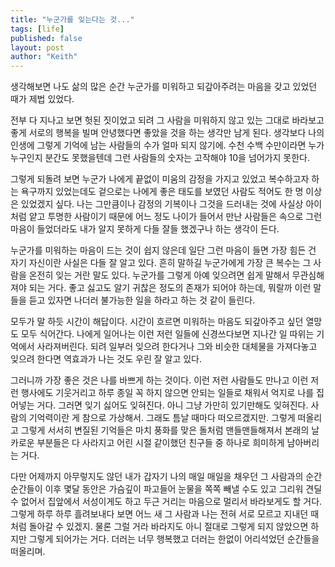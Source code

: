 ```yaml
---
title: "누군가를 잊는다는 것..."
tags: [life]
published: false
layout: post
author: "Keith"
---
```


생각해보면 나도 삶의 많은 순간 누군가를 미워하고 되갚아주려는 마음을 갖고 있었던 때가 제법 있었다.

전부 다 지나고 보면 헛된 짓이었고 되려 그 사람을 미워하지 않고 있는 그대로 바라보고 좋게 서로의 행복을 빌며 안녕했다면 좋았을 것을 하는 생각만 남게 된다. 생각보다 나의 인생에 그렇게 기억에 남는 사람들의 수가 얼마 되지 않기에. 수천 수백 수만이라면 누가 누구인지 분간도 못했을텐데 그런 사람들의 숫자는 고작해야 10을 넘어가지 못한다.

그렇게 되돌려 보면 누군가 나에게 끝없이 미움의 감정을 가지고 있었고 복수하고자 하는 욕구까지 있었는데도 겉으로는 나에게 좋은 태도를 보였던 사람도 적어도 한 명 이상은 있었겠지 싶다. 나는 그만큼이나 감정의 기복이나 그것을 드러내는 것에 사실상 아이처럼 얕고 투명한 사람이기 때문에 어느 정도 나이가 들어서 만난 사람들은 속으로 그런 마음이 들었더라도 내가 알지 못하게 다들 잘들 했겠구나 하는 생각이 든다.

누군가를 미워하는 마음이 드는 것이 쉽지 않은데 일단 그런 마음이 들면 가장 힘든 건 자기 자신이란 사실은 다들 잘 알고 있다. 흔히 말하길 누군가에게 가장 큰 복수는 그 사람을 온전히 잊는 거란 말도 있다. 누군가를 그렇게 아예 잊으려면 쉽게 말해서 무관심해져야 되는 거다. 좋고 싫고도 알기 귀찮은 정도의 존재가 되어야 하는데, 뭐랄까 이런 말들을 듣고 있자면 나더러 불가능한 일을 하라고 하는 것 같이 들린다.

모두가 말 하듯 시간이 해답이다. 시간이 흐르면 미워하는 마음도 되갚아주고 싶던 열망도 모두 식어간다. 나에게 일어나는 이런 저런 일들에 신경쓰다보면 지나간 일 따위는 기억에서 사라져버린다. 되려 일부러 잊으려 한다거나 그와 비슷한 대체물을 가져다놓고 잊으려 한다면 역효과가 나는 것도 우린 잘 알고 있다.

그러니까 가장 좋은 것은 나를 바쁘게 하는 것이다. 이런 저런 사람들도 만나고 이런 저런 행사에도 기웃거리고 하루 종일 꼭 하지 않으면 안되는 일들로 채워서 억지로 나를 집어넣는 거다. 그러면 잊기 싫어도 잊혀진다. 아니 그냥 가만히 있기만해도 잊혀진다. 사람의 기억력이란 게 참으로 가상해서. 그래도 틈날 때마다 떠오르겠지만. 그렇게 떠올리고 그렇게 서서히 변질된 기억들은 마치 풍화를 맞은 돌처럼 맨들맨들해져서 본래의 날카로운 부분들은 다 사라지고 어린 시절 같이했던 친구들 중 하나로 희미하게 남아버리는 거다.

다만 어제까지 아무렇지도 않던 내가 갑자기 나의 매일 매일을 채우던 그 사람과의 순간 순간들이 이후 몇달 동안은 가슴깊이 파고들어 눈물을 쪽쪽 빼낼 수도 있고 그리워 견딜 수 없어서 집앞에서 서성이게도 하고 두근 거리는 마음으로 멀리서 바라보게도 할 거다. 그렇게 하루 하루 흘려보내다 보면 어느 새 그 사람과 나는 전혀 서로 모르고 지내던 때처럼 돌아갈 수 있겠지. 물론 그럴 거라 바라지도 아니 절대로 그렇게 되지 않았으면 하지만 그렇게 되어가는 거다. 더러는 너무 행복했고 더러는 한없이 어리석었던 순간들을 떠올리며. 

